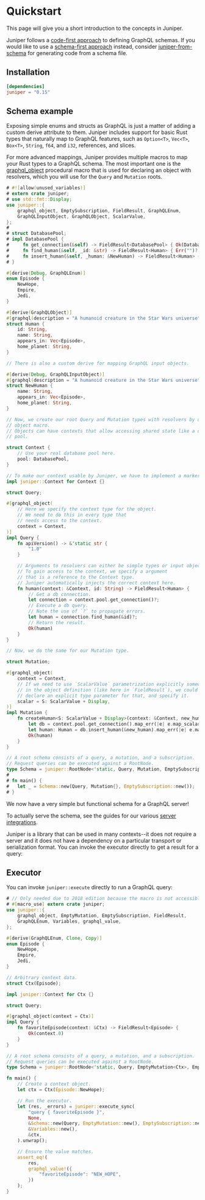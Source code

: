 # Quickstart

This page will give you a short introduction to the concepts in Juniper.

Juniper follows a [code-first approach][schema_approach] to defining GraphQL schemas. If you would like to use a [schema-first approach][schema_approach] instead, consider [juniper-from-schema][] for generating code from a schema file.

## Installation

```toml
[dependencies]
juniper = "0.15"
```

## Schema example

Exposing simple enums and structs as GraphQL is just a matter of adding a custom
derive attribute to them. Juniper includes support for basic Rust types that
naturally map to GraphQL features, such as `Option<T>`, `Vec<T>`, `Box<T>`,
`String`, `f64`, and `i32`, references, and slices.

For more advanced mappings, Juniper provides multiple macros to map your Rust
types to a GraphQL schema. The most important one is the
[graphql_object][graphql_object] procedural macro that is used for declaring an object with
resolvers, which you will use for the `Query` and `Mutation` roots.

```rust
# #![allow(unused_variables)]
# extern crate juniper;
# use std::fmt::Display;
use juniper::{
    graphql_object, EmptySubscription, FieldResult, GraphQLEnum, 
    GraphQLInputObject, GraphQLObject, ScalarValue,
};
#
# struct DatabasePool;
# impl DatabasePool {
#     fn get_connection(&self) -> FieldResult<DatabasePool> { Ok(DatabasePool) }
#     fn find_human(&self, _id: &str) -> FieldResult<Human> { Err("")? }
#     fn insert_human(&self, _human: &NewHuman) -> FieldResult<Human> { Err("")? }
# }

#[derive(Debug, GraphQLEnum)]
enum Episode {
    NewHope,
    Empire,
    Jedi,
}

#[derive(GraphQLObject)]
#[graphql(description = "A humanoid creature in the Star Wars universe")]
struct Human {
    id: String,
    name: String,
    appears_in: Vec<Episode>,
    home_planet: String,
}

// There is also a custom derive for mapping GraphQL input objects.

#[derive(Debug, GraphQLInputObject)]
#[graphql(description = "A humanoid creature in the Star Wars universe")]
struct NewHuman {
    name: String,
    appears_in: Vec<Episode>,
    home_planet: String,
}

// Now, we create our root Query and Mutation types with resolvers by using the
// object macro.
// Objects can have contexts that allow accessing shared state like a database
// pool.

struct Context {
    // Use your real database pool here.
    pool: DatabasePool,
}

// To make our context usable by Juniper, we have to implement a marker trait.
impl juniper::Context for Context {}

struct Query;

#[graphql_object(
    // Here we specify the context type for the object.
    // We need to do this in every type that
    // needs access to the context.
    context = Context,
)]
impl Query {
    fn apiVersion() -> &'static str {
        "1.0"
    }

    // Arguments to resolvers can either be simple types or input objects.
    // To gain access to the context, we specify a argument
    // that is a reference to the Context type.
    // Juniper automatically injects the correct context here.
    fn human(context: &Context, id: String) -> FieldResult<Human> {
        // Get a db connection.
        let connection = context.pool.get_connection()?;
        // Execute a db query.
        // Note the use of `?` to propagate errors.
        let human = connection.find_human(&id)?;
        // Return the result.
        Ok(human)
    }
}

// Now, we do the same for our Mutation type.

struct Mutation;

#[graphql_object(
    context = Context,
    // If we need to use `ScalarValue` parametrization explicitly somewhere
    // in the object definition (like here in `FieldResult`), we could
    // declare an explicit type parameter for that, and specify it.
    scalar = S: ScalarValue + Display,
)]
impl Mutation {
    fn createHuman<S: ScalarValue + Display>(context: &Context, new_human: NewHuman) -> FieldResult<Human, S> {
        let db = context.pool.get_connection().map_err(|e| e.map_scalar_value())?;
        let human: Human = db.insert_human(&new_human).map_err(|e| e.map_scalar_value())?;
        Ok(human)
    }
}

// A root schema consists of a query, a mutation, and a subscription.
// Request queries can be executed against a RootNode.
type Schema = juniper::RootNode<'static, Query, Mutation, EmptySubscription<Context>>;
#
# fn main() {
#   let _ = Schema::new(Query, Mutation{}, EmptySubscription::new());
# }
```

We now have a very simple but functional schema for a GraphQL server!

To actually serve the schema, see the guides for our various [server integrations](./servers/index.md).

Juniper is a library that can be used in many contexts--it does not require a server and it does not have a dependency on a particular transport or serialization format. You can invoke the executor directly to get a result for a query:

## Executor

You can invoke `juniper::execute` directly to run a GraphQL query:

```rust
# // Only needed due to 2018 edition because the macro is not accessible.
# #[macro_use] extern crate juniper;
use juniper::{
    graphql_object, EmptyMutation, EmptySubscription, FieldResult, 
    GraphQLEnum, Variables, graphql_value,
};

#[derive(GraphQLEnum, Clone, Copy)]
enum Episode {
    NewHope,
    Empire,
    Jedi,
}

// Arbitrary context data.
struct Ctx(Episode);

impl juniper::Context for Ctx {}

struct Query;

#[graphql_object(context = Ctx)]
impl Query {
    fn favoriteEpisode(context: &Ctx) -> FieldResult<Episode> {
        Ok(context.0)
    }
}

// A root schema consists of a query, a mutation, and a subscription.
// Request queries can be executed against a RootNode.
type Schema = juniper::RootNode<'static, Query, EmptyMutation<Ctx>, EmptySubscription<Ctx>>;

fn main() {
    // Create a context object.
    let ctx = Ctx(Episode::NewHope);

    // Run the executor.
    let (res, _errors) = juniper::execute_sync(
        "query { favoriteEpisode }",
        None,
        &Schema::new(Query, EmptyMutation::new(), EmptySubscription::new()),
        &Variables::new(),
        &ctx,
    ).unwrap();

    // Ensure the value matches.
    assert_eq!(
        res,
        graphql_value!({
            "favoriteEpisode": "NEW_HOPE",
        })
    );
}
```

[juniper-from-schema]: https://github.com/davidpdrsn/juniper-from-schema
[schema_approach]: https://blog.logrocket.com/code-first-vs-schema-first-development-graphql/
[hyper]: servers/hyper.md
[warp]: servers/warp.md
[rocket]: servers/rocket.md
[iron]: servers/iron.md
[tutorial]: ./tutorial.html
[graphql_object]: https://docs.rs/juniper/latest/juniper/macro.graphql_object.html
